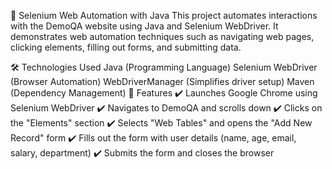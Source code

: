 🚀 Selenium Web Automation with Java
This project automates interactions with the DemoQA website using Java and Selenium WebDriver. It demonstrates web automation techniques such as navigating web pages, clicking elements, filling out forms, and submitting data.

🛠 Technologies Used
Java (Programming Language)
Selenium WebDriver (Browser Automation)
WebDriverManager (Simplifies driver setup)
Maven (Dependency Management)
📌 Features
✔️ Launches Google Chrome using Selenium WebDriver
✔️ Navigates to DemoQA and scrolls down
✔️ Clicks on the "Elements" section
✔️ Selects "Web Tables" and opens the "Add New Record" form
✔️ Fills out the form with user details (name, age, email, salary, department)
✔️ Submits the form and closes the browser
